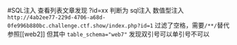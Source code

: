#SQL注入 
查看列表文章发现 ?id=xx 判断为 sql注入 数值型注入
`http://4ab2ee77-229d-4706-a68d-0fe996b880bc.challenge.ctf.show/index.php?id=1`
过滤了空格，需要`/**/`替代
参照[[web2]]
但其中 `table_schema="web7"` 发现双引号可以单引号不可以